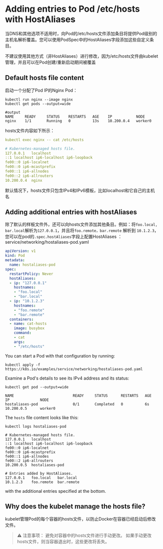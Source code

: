 # Adding entries to Pod /etc/hosts with HostAliases

当DNS和其他选项不适用时，向Pod的/etc/hosts文件添加条目将提供Pod级别的主机名解析覆盖。您可以使用PodSpec中的HostAliases字段添加这些自定义条目。

不建议使用其他方式（非HostAliases）进行修改，因为/etc/hosts文件由kubelet管理，并且可以在Pod创建/重新启动期间被覆盖

## Default hosts file content

启动一个分配了Pod IP的Nginx Pod：
```shell
kubectl run nginx --image nginx
kubectl get pods --output=wide

#output
NAME     READY     STATUS    RESTARTS   AGE    IP           NODE
nginx    1/1       Running   0          13s    10.200.0.4   worker0
```

hosts文件内容如下所示：
```yaml
kubectl exec nginx -- cat /etc/hosts

# Kubernetes-managed hosts file.
127.0.0.1	localhost
::1	localhost ip6-localhost ip6-loopback
fe00::0	ip6-localnet
fe00::0	ip6-mcastprefix
fe00::1	ip6-allnodes
fe00::2	ip6-allrouters
10.200.0.4	nginx
```

默认情况下，hosts文件只包含IPv4和IPv6模板，比如localhost和它自己的主机名

## Adding additional entries with hostAliases 

除了默认的样板文件外，还可以向hosts文件添加其他条目。例如：将`foo.local, bar.local`解析为`127.0.0.1`，并且将`foo.remote，bar.remote` 解析到 `10.1.2.3`，您可以在pod的`.spec.hostAliases`字段上配置HostAliases ：
service/networking/hostaliases-pod.yaml 
```yaml
apiVersion: v1
kind: Pod
metadata:
  name: hostaliases-pod
spec:
  restartPolicy: Never
  hostAliases:
  - ip: "127.0.0.1"
    hostnames:
    - "foo.local"
    - "bar.local"
  - ip: "10.1.2.3"
    hostnames:
    - "foo.remote"
    - "bar.remote"
  containers:
  - name: cat-hosts
    image: busybox
    command:
    - cat
    args:
    - "/etc/hosts"
```

You can start a Pod with that configuration by running:

```shell
kubectl apply -f https://k8s.io/examples/service/networking/hostaliases-pod.yaml
```

Examine a Pod's details to see its IPv4 address and its status:

```shell
kubectl get pod --output=wide

NAME                           READY     STATUS      RESTARTS   AGE       IP              NODE
hostaliases-pod                0/1       Completed   0          6s        10.200.0.5      worker0
```

The `hosts` file content looks like this:

```shell
kubectl logs hostaliases-pod

# Kubernetes-managed hosts file.
127.0.0.1	localhost
::1	localhost ip6-localhost ip6-loopback
fe00::0	ip6-localnet
fe00::0	ip6-mcastprefix
fe00::1	ip6-allnodes
fe00::2	ip6-allrouters
10.200.0.5	hostaliases-pod

# Entries added by HostAliases.
127.0.0.1	foo.local	bar.local
10.1.2.3	foo.remote	bar.remote
```

with the additional entries specified at the bottom.


## Why does the kubelet manage the hosts file?

kubelet管理Pod的每个容器的hosts文件，以防止Docker在容器已经启动后修改文件。

> :warning: 注意事项：
> 避免对容器中的hosts文件进行手动更改。
> 如果手动更改hosts文件，则当容器退出时，这些更改将丢失。

